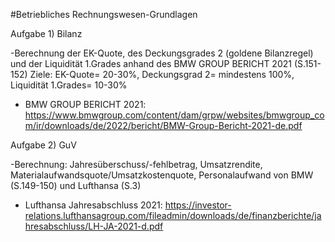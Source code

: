 #Betriebliches Rechnungswesen-Grundlagen

Aufgabe 1) Bilanz

-Berechnung der EK-Quote, des Deckungsgrades 2 (goldene Bilanzregel) und der Liquidität 1.Grades
anhand des BMW GROUP BERICHT 2021 (S.151-152)
Ziele: EK-Quote= 20-30%, Deckungsgrad 2= mindestens 100%, Liquidität 1.Grades= 10-30%
- BMW GROUP BERICHT 2021: https://www.bmwgroup.com/content/dam/grpw/websites/bmwgroup_com/ir/downloads/de/2022/bericht/BMW-Group-Bericht-2021-de.pdf


Aufgabe 2) GuV

-Berechnung: Jahresüberschuss/-fehlbetrag, Umsatzrendite, Materialaufwandsquote/Umsatzkostenquote, Personalaufwand
von BMW (S.149-150) und Lufthansa (S.3)
- Lufthansa Jahresabschluss 2021: https://investor-relations.lufthansagroup.com/fileadmin/downloads/de/finanzberichte/jahresabschluss/LH-JA-2021-d.pdf
